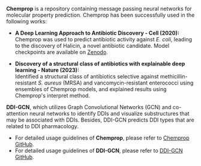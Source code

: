 **Chemprop** is a repository containing message passing neural networks for molecular property prediction. Chemprop has been successfully used in the following works:

- **A Deep Learning Approach to Antibiotic Discovery - Cell (2020):**  
  Chemprop was used to predict antibiotic activity against *E. coli*, leading to the discovery of Halicin, a novel antibiotic candidate. Model checkpoints are available on [Zenodo](https://zenodo.org).

- **Discovery of a structural class of antibiotics with explainable deep learning - Nature (2023):**  
  Identified a structural class of antibiotics selective against methicillin-resistant *S. aureus* (MRSA) and vancomycin-resistant enterococci using ensembles of Chemprop models, and explained results using Chemprop's interpret method.

**DDI-GCN**, which utilizes Graph Convolutional Networks (GCN) and co-attention neural networks to identify DDIs and visualize substructures that may be associated with DDIs. Besides, DDI-GCN predicts DDI types that are related to DDI pharmacology.
- For detailed usage guidelines of **Chemprop**, please refer to [Chemprop GitHub](https://github.com/chemprop/chemprop).
- For detailed usage guidelines of **DDI-GCN**, please refer to [DDI-GCN GitHub](https://github.com/LabWeng/DDI-GCN).
